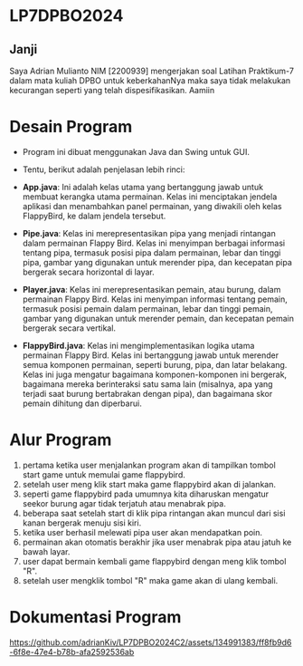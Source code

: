 # LP7DPBO2024
## Janji
Saya Adrian Mulianto NIM [2200939] mengerjakan soal Latihan Praktikum-7 dalam mata kuliah DPBO untuk keberkahanNya maka saya tidak melakukan kecurangan seperti yang telah dispesifikasikan. Aamiin 

# Desain Program
- Program ini dibuat menggunakan Java dan Swing untuk GUI.
- Tentu, berikut adalah penjelasan lebih rinci:

- **App.java**: Ini adalah kelas utama yang bertanggung jawab untuk membuat kerangka utama permainan. Kelas ini menciptakan jendela aplikasi dan menambahkan panel permainan, yang diwakili oleh kelas FlappyBird, ke dalam jendela tersebut.

- **Pipe.java**: Kelas ini merepresentasikan pipa yang menjadi rintangan dalam permainan Flappy Bird. Kelas ini menyimpan berbagai informasi tentang pipa, termasuk posisi pipa dalam permainan, lebar dan tinggi pipa, gambar yang digunakan untuk merender pipa, dan kecepatan pipa bergerak secara horizontal di layar.

- **Player.java**: Kelas ini merepresentasikan pemain, atau burung, dalam permainan Flappy Bird. Kelas ini menyimpan informasi tentang pemain, termasuk posisi pemain dalam permainan, lebar dan tinggi pemain, gambar yang digunakan untuk merender pemain, dan kecepatan pemain bergerak secara vertikal.

- **FlappyBird.java**: Kelas ini mengimplementasikan logika utama permainan Flappy Bird. Kelas ini bertanggung jawab untuk merender semua komponen permainan, seperti burung, pipa, dan latar belakang. Kelas ini juga mengatur bagaimana komponen-komponen ini bergerak, bagaimana mereka berinteraksi satu sama lain (misalnya, apa yang terjadi saat burung bertabrakan dengan pipa), dan bagaimana skor pemain dihitung dan diperbarui.

# Alur Program
1. pertama ketika user menjalankan program akan di tampilkan tombol start game untuk memulai game flappybird.
2. setelah user meng klik start maka game flappybird akan di jalankan.
3. seperti game flappybird pada umumnya kita diharuskan mengatur seekor burung agar tidak terjatuh atau menabrak pipa.
4. beberapa saat setelah start di klik pipa rintangan akan muncul dari sisi kanan bergerak menuju sisi kiri.
5. ketika user berhasil melewati pipa user akan mendapatkan poin.
6. permainan akan otomatis berakhir jika user menabrak pipa atau jatuh ke bawah layar.
7. user dapat bermain kembali game flappybird dengan meng klik tombol "R".
8. setelah user mengklik tombol "R" maka game akan di ulang kembali.

# Dokumentasi Program
https://github.com/adrianKiv/LP7DPBO2024C2/assets/134991383/ff8fb9d6-6f8e-47e4-b78b-afa2592536ab

